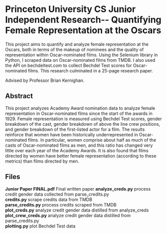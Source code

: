 # Princeton University CS Junior Independent Research-- Quantifying Female Representation at the Oscars
This project aims to quantify and analyze female representation at the Oscars, both in terms of the makeup of nominees and the quality of representation within Oscar-nominated films. Using the Selenium library in Python, I scraped data on Oscar-nominated films from TMDB. I also used the API on bechdeltest.com to collect Bechdel Test scores for Oscar-nominated films. This research culminated in a 25-page research paper.    

Advised by Professor Brian Kernighan.

## Abstract
This project analyzes Academy Award nomination data to analyze female representation in Oscar-nominated films since the start of the awards in 1929. Female representation is measured using Bechdel Test scores, gender breakdown of the cast, gender breakdown of above the line crew positions, and gender breakdown of the first-listed actor for a film. The results reinforce that women have been historically underrepresented in Oscar-nominated films. In particular, women comprise about half as much of the casts of Oscar-nominated films as men, and this ratio has changed very little over each year of the Academy Awards. It is also found that films directed by women have better female representation (according to these metrics) than films directed by men.

## Files
**Junior Paper FINAL.pdf** Final written paper
**analyze_creds.py** process credit gender data collected from parse_credits.py  
**credits.py** scrape credits data from TMDB  
**parse_credits.py** process credits scraped from TMDB  
**plot_creds.py** analyze credit gender data distilled from analyze_creds  
**plot_crew_creds.py** analyze credit gender data distilled from parse_credits.py  
**plotting.py** plot Bechdel Test data
